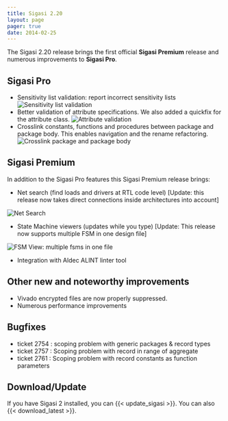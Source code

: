 ```yaml
---
title: Sigasi 2.20
layout: page
pager: true
date: 2014-02-25
---
```


The Sigasi 2.20 release brings the first official **Sigasi Premium** release and numerous improvements to **Sigasi Pro**.

Sigasi Pro
----------

-   Sensitivity list validation: report incorrect sensitivity lists
	![Sensitivity list validation](/img/releasenotes/2.20/sensitivitylist.png "Sensitivity list validation")
-   Better validation of attribute specifications. We also added a
    quickfix for the attribute class.
    ![Attribute validation](/img/releasenotes/2.20/attributeclass.png "Attribute validation")
-   Crosslink constants, functions and procedures between package and
    package body. This enables navigation and the rename refactoring.
    ![Crosslink package and package body](/img/releasenotes/2.20/packagebody.png "Crosslink package and package body")
    

Sigasi Premium
--------------

In addition to the Sigasi Pro features this Sigasi Premium release
brings:

-   Net search (find loads and drivers at RTL code level) \[Update: this
    release now takes direct connections inside architectures into
    account\]

![Net Search](/img/releasenotes/2.20/netsearch.png "Net Search")

-   State Machine viewers (updates while you type) \[Update: This release
    now supports multiple FSM in one design file\]

![FSM View: multiple fsms in one file](/img/releasenotes/2.20/fsmmultiplefsms.png "FSM View: multiple fsms in one file")

-   Integration with Aldec ALINT linter tool

Other new and noteworthy improvements
-------------------------------------

-   Vivado encrypted files are now properly suppressed.
-   Numerous performance improvements

Bugfixes
--------

-   ticket 2754 : scoping problem with generic packages & record types
-   ticket 2757 : Scoping problem with record in range of aggregate
-   ticket 2761 : Scoping problem with record constants as function parameters

Download/Update
---------------

If you have Sigasi 2 installed, you can {{< update_sigasi >}}. You can also {{< download_latest >}}.

